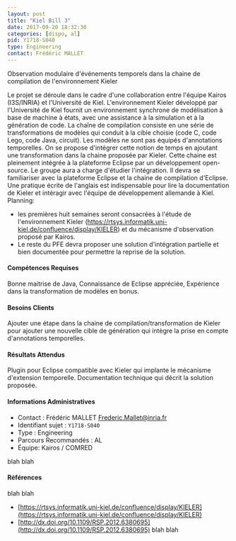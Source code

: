 ```yaml
---
layout: post
title: "Kiel Bill 3"
date: 2017-09-20 18:32:30
categories: [dispo, al]
pid: Y1718-S040
type: Engineering
contact: Frédéric MALLET
---
```

       
Observation modulaire d'événements temporels dans la chaine de compilation de l'environnement Kieler

Le projet se déroule dans le cadre d'une collaboration entre l'équipe Kairos (I3S/INRIA) et l'Université de Kiel. 
L'environnement Kieler développé par l'Université de Kiel fournit un environnement synchrone de modélisation à base de machine à états, avec une assistance à la simulation et à la génération de code. La chaîne de compilation consiste en une série de transformations de modèles qui conduit à la cible choisie (code C, code Lego, code Java, circuit). Les modèles ne sont pas équipés d'annotations temporelles. On se propose d'intégrer cette notion de temps en ajoutant une transformation dans la chaine proposée par Kieler. Cette chaine est pleinement intégrée à la plateforme Eclipse par un développement open-source.
Le groupe aura a charge d'étudier l'intégration. Il devra se familiariser avec la plateforme Eclipse et la chaine de compilation d'Eclipse. Une pratique écrite de l'anglais est indispensable pour lire la documentation de Kieler et intéragir avec l'équipe de développement allemande à Kiel.
Planning:
- les premières huit semaines seront consacrées à l'étude de l'environnement Kieler (https://rtsys.informatik.uni-kiel.de/confluence/display/KIELER) et du mécanisme d'observation proposé par Kairos.
- Le reste du PFE devra proposer une solution d'intégration partielle et bien documentée pour permettre la reprise de la solution.

#### Compétences Requises
Bonne maitrise de Java, Connaissance de Eclipse appréciée, Expérience dans la transformation de modèles en bonus.


#### Besoins Clients
Ajouter une étape dans la chaine de compilation/transformation de Kieler pour ajouter une nouvelle cible de génération qui intègre la prise en compte d'annotations temporelles.

#### Résultats Attendus
Plugin pour Eclipse compatible avec Kieler qui implante le mécanisme d'extension temporelle.
Documentation technique qui décrit la solution proposée.
     

#### Informations Administratives
  * Contact : Frédéric MALLET <Frederic.Mallet@inria.fr>
  * Identifiant sujet : `Y1718-S040`
  * Type : Engineering
  * Parcours Recommandés : AL
  * Équipe: Kairos / COMRED

 blah blah
#### Références
 blah blah

  * [https://rtsys.informatik.uni-kiel.de/confluence/display/KIELER](https://rtsys.informatik.uni-kiel.de/confluence/display/KIELER)
  * [http://dx.doi.org/10.1109/RSP.2012.6380695](http://dx.doi.org/10.1109/RSP.2012.6380695)
 blah blah
     